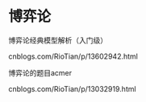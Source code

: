 # 博弈论





博弈论经典模型解析（入门级）


cnblogs.com/RioTian/p/13602942.html


博弈论的题目acmer



cnblogs.com/RioTian/p/13032919.html



































